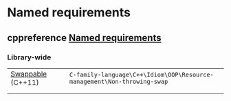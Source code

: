 # Named requirements



## cppreference [Named requirements](https://en.cppreference.com/w/cpp/named_req)



### Library-wide

|                                                              |      |                                                              |
| ------------------------------------------------------------ | ---- | ------------------------------------------------------------ |
| [Swappable](https://en.cppreference.com/w/cpp/named_req/Swappable) (C++11) |      | `C-family-language\C++\Idiom\OOP\Resource-management\Non-throwing-swap` |
|                                                              |      |                                                              |
|                                                              |      |                                                              |

